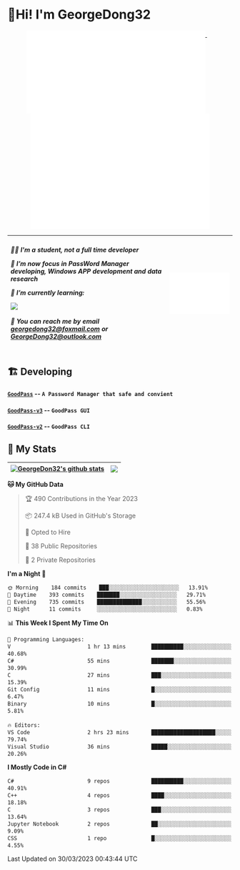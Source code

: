 # 👋Hi! I'm GeorgeDong32
<p align="center">
  <a href="#">
    <img width="400" align="top" src="https://github.com/GeorgeDong32/GeorgeDong32/blob/main/metrics.classic.svg" />
  </a>
  &emsp;
  <a href="#">
    <img width="400" align="top" src="https://github.com/GeorgeDong32/GeorgeDong32/blob/main/metrics.achievements.svg" />
  </a>
</p>

| <h5 align="left"> <p>🧑‍🎓 I'm a student, not a full time developer</p> <p>👀 I’m now focus in PassWord Manager developing, Windows APP development and data research</p> <p>📖 I’m currently learning:</p> <p><img height="28" src="https://skillicons.dev/icons?i=cs,c,cpp,matlab,cmake,py,dotnet,unity" /></p> <p>💬 You can reach me by email georgedong32@foxmail.com or GeorgeDong32@outlook.com</p></h5> | <img width="450" alt="my-commit-calendar" src="https://github.com/GeorgeDong32/GeorgeDong32/blob/main/metrics.plugin.isocalendar.svg" > |
| ------------- | ------------- |

## 🏗️ Developing
#### [`GoodPass`](https://github.com/GeorgeDong32/GoodPass) -- `A Password Manager that safe and convient`
#### [`GoodPass-v3`](https://github.com/GeorgeDong32/GoodPass-v3) -- `GoodPass GUI`
#### [`GoodPass-v2`](https://github.com/GeorgeDong32/GoodPass-v2) -- `GoodPass CLI`

## 🚀 My Stats

| <a href="https://github.com/GeorgeDong32/github-readme-stats"><img align="center" src="https://github-readme-stats-one-topaz-92.vercel.app/api?username=GeorgeDong32&show_icons=true&bg_color=45,34558b,FFFFFF&title_color=FFFFFF&icon_color=F5DF4D&hide_border=1" alt="GeorgeDon32's github stats" /></a> | <a href="https://github.com/GeorgeDong32/github-readme-stats"><img align="center" height="192" src="https://github-readme-stats-one-topaz-92.vercel.app/api/top-langs/?username=GeorgeDong32&layout=compact&bg_color=45,FFFFFF,34558b&title_color=555555&hide_border=1&langs_count=7" /></a> |
| ------------- | ------------- |


<!--START_SECTION:waka-->
**🐱 My GitHub Data** 

> 🏆 490 Contributions in the Year 2023
 > 
> 📦 247.4 kB Used in GitHub's Storage 
 > 
> 💼 Opted to Hire
 > 
> 📜 38 Public Repositories 
 > 
> 🔑 2 Private Repositories  
 > 
**I'm a Night 🦉** 

```text
🌞 Morning    184 commits    ███░░░░░░░░░░░░░░░░░░░░░░   13.91% 
🌆 Daytime    393 commits    ███████░░░░░░░░░░░░░░░░░░   29.71% 
🌃 Evening    735 commits    ██████████████░░░░░░░░░░░   55.56% 
🌙 Night      11 commits     ░░░░░░░░░░░░░░░░░░░░░░░░░   0.83%

```


📊 **This Week I Spent My Time On** 

```text
💬 Programming Languages: 
V                        1 hr 13 mins        ██████████░░░░░░░░░░░░░░░   40.68% 
C#                       55 mins             ███████░░░░░░░░░░░░░░░░░░   30.99% 
C                        27 mins             ███░░░░░░░░░░░░░░░░░░░░░░   15.39% 
Git Config               11 mins             █░░░░░░░░░░░░░░░░░░░░░░░░   6.47% 
Binary                   10 mins             █░░░░░░░░░░░░░░░░░░░░░░░░   5.81%

🔥 Editors: 
VS Code                  2 hrs 23 mins       ████████████████████░░░░░   79.74% 
Visual Studio            36 mins             █████░░░░░░░░░░░░░░░░░░░░   20.26%

```

**I Mostly Code in C#** 

```text
C#                       9 repos             ██████████░░░░░░░░░░░░░░░   40.91% 
C++                      4 repos             ████░░░░░░░░░░░░░░░░░░░░░   18.18% 
C                        3 repos             ███░░░░░░░░░░░░░░░░░░░░░░   13.64% 
Jupyter Notebook         2 repos             ██░░░░░░░░░░░░░░░░░░░░░░░   9.09% 
CSS                      1 repo              █░░░░░░░░░░░░░░░░░░░░░░░░   4.55%

```



 Last Updated on 30/03/2023 00:43:44 UTC
<!--END_SECTION:waka-->

